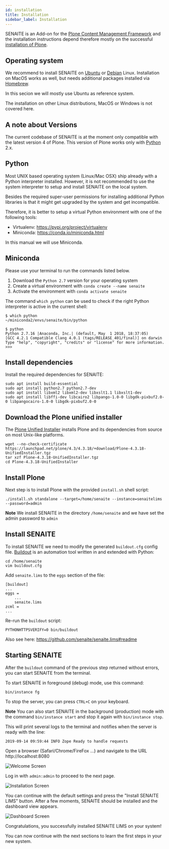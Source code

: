 ```yaml
---
id: installation
title: Installation
sidebar_label: Installation
---
```


SENAITE is an Add-on for the [Plone Content Management Framework][PLONE] and the
installation instructions depend therefore mostly on the successful
[installation of Plone][PLONE-installation].

## Operating system

We recommend to install SENAITE on [Ubuntu][UBUNTU] or [Debian][DEBIAN] Linux.
Installation on MacOS works as well, but needs additional packages installed
via [Homebrew][HOMEBREW].

In this secion we will mostly use Ubuntu as reference system.

The installation on other Linux distributions, MacOS or Windows is not covered here.


## A note about Versions

The current codebase of SENAITE is at the moment only compatible with the latest
version 4 of Plone. This version of Plone works only with [Python][PYTHON] 2.x.


## Python

Most UNIX based operating system (Linux/Mac OSX) ship already with a Python
interpreter installed. However, it is not recommended to use the system
interpreter to setup and install SENAITE on the local system.

Besides the required super-user permissions for installing additional Python
libraries is that it might get upgraded by the system and get incompatible.

Therefore, it is better to setup a virtual Python environment with one of the
following tools:

-   Virtualenv: <https://pypi.org/project/virtualenv>
-   Miniconda: <https://conda.io/miniconda.html>

In this manual we will use Miniconda.


## Miniconda

Please use your terminal to run the commands listed below.

1.  Download the `Python 2.7` version for your operating system
2.  Create a virtual environment with `conda create --name senaite`
3.  Activate the environment with `conda activate senaite`

The command `which python` can be used to check if the right Python interpreter
is active in the current shell:

```shell
$ which python
~/miniconda2/envs/senaite/bin/python
```


```shell
$ python
Python 2.7.16 |Anaconda, Inc.| (default, May  1 2018, 18:37:05)
[GCC 4.2.1 Compatible Clang 4.0.1 (tags/RELEASE_401/final)] on darwin
Type "help", "copyright", "credits" or "license" for more information.
>>>
```


## Install dependencies

Install the required dependencies for SENAITE:

```shell
sudo apt install build-essential
sudo apt install python2.7 python2.7-dev
sudo apt install libxml2 libxml2-dev libxslt1.1 libxslt1-dev
sudo apt install libffi-dev libcairo2 libpango-1.0-0 libgdk-pixbuf2.0-0 libpangocairo-1.0-0 libgdk-pixbuf2.0-0
```


## Download the Plone unified installer

The [Plone Unified Installer][PLONE-unified-installer] installs Plone and its
dependencies from source on most Unix-like platforms.

```
wget --no-check-certificate https://launchpad.net/plone/4.3/4.3.18/+download/Plone-4.3.18-UnifiedInstaller.tgz
tar xzf Plone-4.3.18-UnifiedInstaller.tgz
cd Plone-4.3.18-UnifiedInstaller
```


## Install Plone

Next step is to install Plone with the provided `install.sh` shell script:

```shell
./install.sh standalone --target=/home/senaite --instance=senaitelims --password=admin
```

**Note**
We install SENAITE in the directory `/home/senaite` and we have set the admin
password to `admin`


## Install SENAITE

To install SENAITE we need to modify the generated `buildout.cfg` config file.
[Buildout][BUILDOUT] is an automation tool written in and extended with Python:

```shell
cd /home/senaite
vim buildout.cfg
```

Add `senaite.lims` to the `eggs` section of the file:

```config
[buildout]
...
eggs =
    ...
    senaite.lims
zcml =
...
```

Re-run the `buildout` script:

```shell
PYTHONHTTPSVERIFY=0 bin/buildout
```

Also see here: https://github.com/senaite/senaite.lims#readme


## Starting SENAITE

After the `buildout` command of the previous step returned without errors, you
can start SENAITE from the terminal.

To start SENAITE in foreground (debug) mode, use this command:

```shell
bin/instance fg
```

To stop the server, you can press `CTRL+C` on your keyboard.

**Note**
You can also start SENAITE in the background (production) mode with the command
`bin/instance start` and stop it again with `bin/instance stop`.


This will print several logs to the terminal and notifies when the server is ready with the line:

```
2019-09-14 09:59:44 INFO Zope Ready to handle requests
```

Open a browser (Safari/Chrome/FireFox ...) and navigate to the URL http://localhost:8080

![Welcome Screen](/screenshots/welcome_screen.png "Welcome Screen")

Log in with `admin:admin` to proceed to the next page.

![Installation Screen](/screenshots/installation_screen.png "Installation Screen")

You can continue with the default settings and press the "Install SENAITE LIMS" button.
After a few moments, SENAITE should be installed and the dashboard view appears.

![Dashboard Screen](/screenshots/dashboard_screen.png "Dashboard Screen")

Congratulations, you successfully installed SENAITE LIMS on your system!

You can now continue with the next sections to learn the first steps in your new system.



[PLONE]: https://plone.org  "The Ultimate Enterprise CMS"
[PLONE-installation]: https://docs.plone.org/4/en/manage/installing/installation.html#how-to-install-plone  "How to install Plone 4"
[PYTHON]: https://www.python.org   "Python Programming Language"
[DEBIAN]: https://www.debian.org/distrib/netinst  "Debian Linux"
[UBUNTU]: https://ubuntu.com/download/server   "Ubuntu Linux"
[HOMEBREW]: https://brew.sh "The missing package manager for macOS (or Linux)"
[PLONE-unified-installer]: https://github.com/plone/Installers-UnifiedInstaller  "Plone Unified Installer"
[BUILDOUT]: http://www.buildout.org/en/latest/  "Buildout, an automation tool written in and extended with Python"


